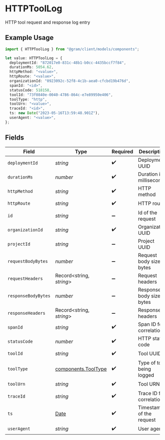 # HTTPToolLog

HTTP tool request and response log entry

## Example Usage

```typescript
import { HTTPToolLog } from "@gram/client/models/components";

let value: HTTPToolLog = {
  deploymentId: "872017e0-831c-48b1-b0cc-4435bccf7f84",
  durationMs: 5054.62,
  httpMethod: "<value>",
  httpRoute: "<value>",
  organizationId: "0923092c-52f8-4c1b-aea0-cfcbd19b476d",
  spanId: "<id>",
  statusCode: 518158,
  toolId: "73f0840e-0040-4786-864c-e7e89950e406",
  toolType: "http",
  toolUrn: "<value>",
  traceId: "<id>",
  ts: new Date("2023-05-16T13:59:48.901Z"),
  userAgent: "<value>",
};
```

## Fields

| Field                                                                                         | Type                                                                                          | Required                                                                                      | Description                                                                                   |
| --------------------------------------------------------------------------------------------- | --------------------------------------------------------------------------------------------- | --------------------------------------------------------------------------------------------- | --------------------------------------------------------------------------------------------- |
| `deploymentId`                                                                                | *string*                                                                                      | :heavy_check_mark:                                                                            | Deployment UUID                                                                               |
| `durationMs`                                                                                  | *number*                                                                                      | :heavy_check_mark:                                                                            | Duration in milliseconds                                                                      |
| `httpMethod`                                                                                  | *string*                                                                                      | :heavy_check_mark:                                                                            | HTTP method                                                                                   |
| `httpRoute`                                                                                   | *string*                                                                                      | :heavy_check_mark:                                                                            | HTTP route                                                                                    |
| `id`                                                                                          | *string*                                                                                      | :heavy_minus_sign:                                                                            | Id of the request                                                                             |
| `organizationId`                                                                              | *string*                                                                                      | :heavy_check_mark:                                                                            | Organization UUID                                                                             |
| `projectId`                                                                                   | *string*                                                                                      | :heavy_minus_sign:                                                                            | Project UUID                                                                                  |
| `requestBodyBytes`                                                                            | *number*                                                                                      | :heavy_minus_sign:                                                                            | Request body size in bytes                                                                    |
| `requestHeaders`                                                                              | Record<string, *string*>                                                                      | :heavy_minus_sign:                                                                            | Request headers                                                                               |
| `responseBodyBytes`                                                                           | *number*                                                                                      | :heavy_minus_sign:                                                                            | Response body size in bytes                                                                   |
| `responseHeaders`                                                                             | Record<string, *string*>                                                                      | :heavy_minus_sign:                                                                            | Response headers                                                                              |
| `spanId`                                                                                      | *string*                                                                                      | :heavy_check_mark:                                                                            | Span ID for correlation                                                                       |
| `statusCode`                                                                                  | *number*                                                                                      | :heavy_check_mark:                                                                            | HTTP status code                                                                              |
| `toolId`                                                                                      | *string*                                                                                      | :heavy_check_mark:                                                                            | Tool UUID                                                                                     |
| `toolType`                                                                                    | [components.ToolType](../../models/components/tooltype.md)                                    | :heavy_check_mark:                                                                            | Type of tool being logged                                                                     |
| `toolUrn`                                                                                     | *string*                                                                                      | :heavy_check_mark:                                                                            | Tool URN                                                                                      |
| `traceId`                                                                                     | *string*                                                                                      | :heavy_check_mark:                                                                            | Trace ID for correlation                                                                      |
| `ts`                                                                                          | [Date](https://developer.mozilla.org/en-US/docs/Web/JavaScript/Reference/Global_Objects/Date) | :heavy_check_mark:                                                                            | Timestamp of the request                                                                      |
| `userAgent`                                                                                   | *string*                                                                                      | :heavy_check_mark:                                                                            | User agent                                                                                    |